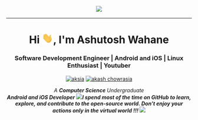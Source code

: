 <p align="center">
  <img src="https://github.com/thompsonemerson/thompsonemerson/raw/master/cover-thompson.png" height="200"/>
</p>
<hr>
<h1 align="center">Hi <img src="https://raw.githubusercontent.com/ABSphreak/ABSphreak/master/gifs/Hi.gif" width="30px">, I'm Ashutosh Wahane</h1>
<h3 align="center">Software Development Engineer | Android and iOS | Linux Enthusiast | Youtuber</h3>
<p align="center">
<a href="https://www.linkedin.com/in/ashutoshwahane/" target="blank"><img align="center" src="https://cdn.jsdelivr.net/npm/simple-icons@3.0.1/icons/linkedin.svg" alt="aksia" height="30" width="40" /></a>
<a href="https://www.facebook.com/akash.chowrasia.908/" target="blank"><img align="center" src="https://cdn.jsdelivr.net/npm/simple-icons@3.0.1/icons/facebook.svg" alt="akash chowrasia" height="30" width="40" /></a>





<p align="center">
  <em>
    A <b>Computer Science</b> Undergraduate <br>
   <b>Android and iOS Developer</b> <img src="https://github.com/TheDudeThatCode/TheDudeThatCode/blob/master/Assets/Developer.gif" width="30px"><b>I spend      most of the time on GitHub to learn, explore, and contribute to the open-source world.
  <b><i>Don’t enjoy your actions only in the virtual world !!!</i></b> <img src="https://media.giphy.com/media/7j2hfyeVcDtf2/giphy.gif" width="50" />
</p>



